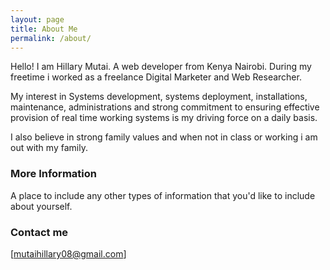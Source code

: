 ```yaml
---
layout: page
title: About Me
permalink: /about/
---
```


Hello! I am Hillary Mutai. A web developer from Kenya Nairobi. During my freetime i worked as a freelance Digital Marketer and  Web Researcher.  

My interest in Systems development, systems deployment, installations, maintenance, administrations and strong commitment to ensuring effective provision of real time working systems is my driving force on a daily basis.

I also believe in strong family values and when not in class or working i am out with my family.

### More Information

A place to include any other types of information that you'd like to include about yourself.

### Contact me

[mutaihillary08@gmail.com]
